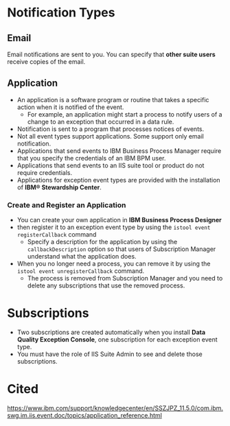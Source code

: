 # Notification Types
## Email 
Email notifications are sent to you. You can specify that **other suite users** receive copies of the email. 
## Application 
* An application is a software program or routine that takes a specific action when it is notified of the event.
  - For example, an application might start a process to notify users of a change to an exception that occurred in a data rule.
* Notification is sent to a program that processes notices of events. 
* Not all event types support applications. Some support only email notification. 
* Applications that send events to IBM Business Process Manager require that you specify the credentials of an IBM BPM user. 
* Applications that send events to an IIS suite tool or product do not require credentials. 
* Applications for exception event types are provided with the installation of **IBM® Stewardship Center**.

### Create and Register an Application
* You can create your own application in **IBM Business Process Designer**
* then register it to an exception event type by using the `istool event registerCallback` command
  - Specify a description for the application by using the `callbackDescription` option so that users of Subscription Manager understand what the application does. 
* When you no longer need a process, you can remove it by using the `istool event unregisterCallback` command. 
  - The process is removed from Subscription Manager and you need to delete any subscriptions that use the removed process.
  
# Subscriptions
* Two subscriptions are created automatically when you install **Data Quality Exception Console**, one subscription for each exception event type. 
* You must have the role of IIS Suite Admin to see and delete those subscriptions. 

# Cited 
https://www.ibm.com/support/knowledgecenter/en/SSZJPZ_11.5.0/com.ibm.swg.im.iis.event.doc/topics/application_reference.html
